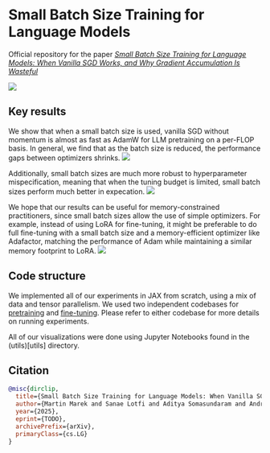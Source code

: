 # Small Batch Size Training for Language Models

Official repository for the paper *[Small Batch Size Training for Language Models: When Vanilla SGD Works, and Why Gradient Accumulation Is Wasteful](https://arxiv.org/abs/TODO)*

[![](https://img.shields.io/badge/arXiv-TODO-b31b1b.svg)](https://arxiv.org/abs/TODO)

## Key results

We show that when a small batch size is used, vanilla SGD without momentum is almost as fast as AdamW for LLM pretraining on a per-FLOP basis. In general, we find that as the batch size is reduced, the performance gaps between optimizers shrinks.
![](figures/accuracy.png)

Additionally, small batch sizes are much more robust to hyperparameter mispecification, meaning that when the tuning budget is limited, small batch sizes perform much better in expecation.
![](figures/optimizer_comp.png)

We hope that our results can be useful for memory-constrained practitioners, since small batch sizes allow the use of simple optimizers. For example, instead of using LoRA for fine-tuning, it might be preferable to do full fine-tuning with a small batch size and a memory-efficient optimizer like Adafactor, matching the performance of Adam while maintaining a similar memory footprint to LoRA.
![](finetune_bar.png)

## Code structure

We implemented all of our experiments in JAX from scratch, using a mix of data and tensor parallelism. We used two independent codebases for [pretraining](pretraining) and [fine-tuning](finetuning). Please refer to either codebase for more details on running experiments.

All of our visualizations were done using Jupyter Notebooks found in the (utils)[utils] directory.

## Citation

```bibtex
@misc{dirclip,
  title={Small Batch Size Training for Language Models: When Vanilla SGD Works, and Why Gradient Accumulation Is Wasteful}, 
  author={Martin Marek and Sanae Lotfi and Aditya Somasundaram and Andrew Gordon Wilson and Micah Goldblum},
  year={2025},
  eprint={TODO},
  archivePrefix={arXiv},
  primaryClass={cs.LG}
}
```
